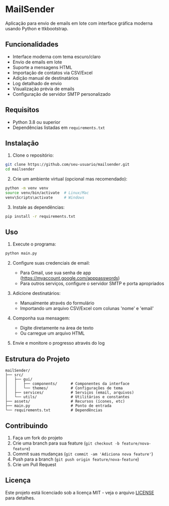 # MailSender

Aplicação para envio de emails em lote com interface gráfica moderna usando Python e ttkbootstrap.

## Funcionalidades

- Interface moderna com tema escuro/claro
- Envio de emails em lote
- Suporte a mensagens HTML
- Importação de contatos via CSV/Excel
- Adição manual de destinatários
- Log detalhado de envio
- Visualização prévia de emails
- Configuração de servidor SMTP personalizado

## Requisitos

- Python 3.8 ou superior
- Dependências listadas em `requirements.txt`

## Instalação

1. Clone o repositório:
```bash
git clone https://github.com/seu-usuario/mailsender.git
cd mailsender
```

2. Crie um ambiente virtual (opcional mas recomendado):
```bash
python -m venv venv
source venv/bin/activate  # Linux/Mac
venv\Scripts\activate     # Windows
```

3. Instale as dependências:
```bash
pip install -r requirements.txt
```

## Uso

1. Execute o programa:
```bash
python main.py
```

2. Configure suas credenciais de email:
   - Para Gmail, use sua senha de app (https://myaccount.google.com/apppasswords)
   - Para outros serviços, configure o servidor SMTP e porta apropriados

3. Adicione destinatários:
   - Manualmente através do formulário
   - Importando um arquivo CSV/Excel com colunas 'nome' e 'email'

4. Componha sua mensagem:
   - Digite diretamente na área de texto
   - Ou carregue um arquivo HTML

5. Envie e monitore o progresso através do log

## Estrutura do Projeto

```
mailSender/
├── src/
│   ├── gui/
│   │   ├── components/      # Componentes da interface
│   │   └── themes/          # Configurações de tema
│   ├── services/            # Serviços (email, arquivos)
│   └── utils/               # Utilitários e constantes
├── assets/                  # Recursos (ícones, etc)
├── main.py                  # Ponto de entrada
└── requirements.txt         # Dependências
```

## Contribuindo

1. Faça um fork do projeto
2. Crie uma branch para sua feature (`git checkout -b feature/nova-feature`)
3. Commit suas mudanças (`git commit -am 'Adiciona nova feature'`)
4. Push para a branch (`git push origin feature/nova-feature`)
5. Crie um Pull Request

## Licença

Este projeto está licenciado sob a licença MIT - veja o arquivo [LICENSE](LICENSE) para detalhes. 